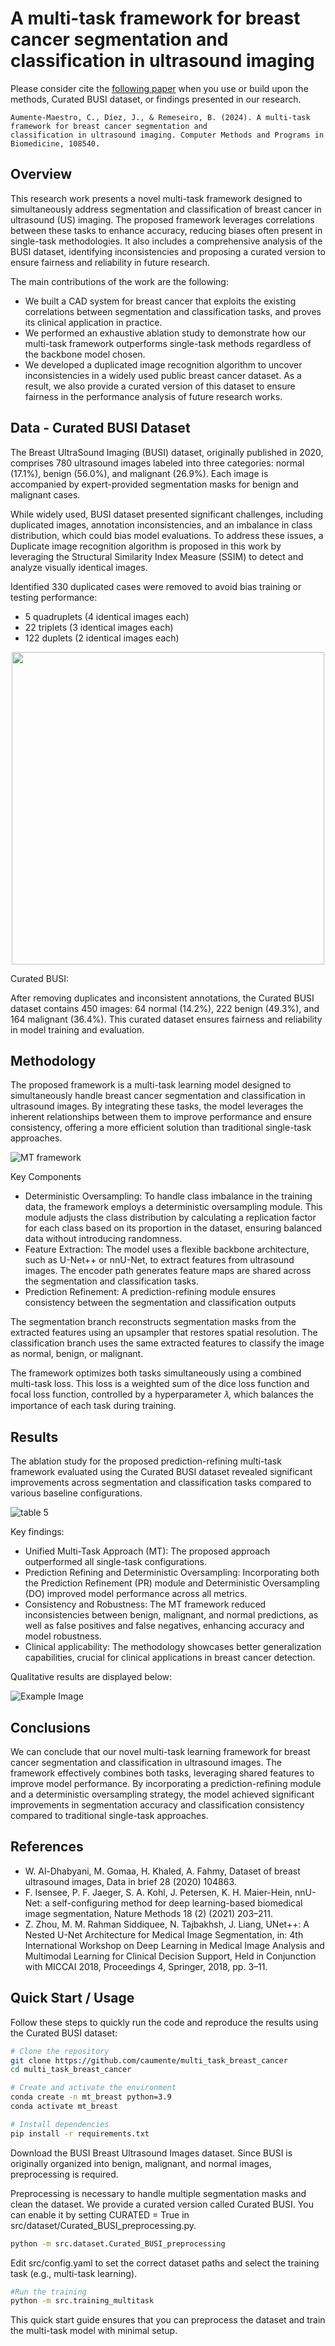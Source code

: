 # A multi-task framework for breast cancer segmentation and classification in ultrasound imaging


Please consider cite the [following paper](https://www.sciencedirect.com/science/article/pii/S0169260724005339) 
when you use or build upon the methods, Curated BUSI dataset, or findings presented in our research.

    Aumente-Maestro, C., Díez, J., & Remeseiro, B. (2024). A multi-task framework for breast cancer segmentation and 
    classification in ultrasound imaging. Computer Methods and Programs in Biomedicine, 108540.


## Overview
This research work presents a novel multi-task framework designed to simultaneously address segmentation and 
classification of breast cancer in ultrasound (US) imaging. The proposed framework leverages correlations between 
these tasks to enhance accuracy, reducing biases often present in single-task methodologies. It also includes a 
comprehensive analysis of the BUSI dataset, identifying inconsistencies and proposing a curated version to ensure 
fairness and reliability in future research.

The main contributions of the work are the following:

- We built a CAD system for breast cancer that exploits the existing correlations between segmentation and classification tasks, and proves its clinical application in practice.
- We performed an exhaustive ablation study to demonstrate how our multi-task framework outperforms single-task methods regardless of the backbone model chosen.
- We developed a duplicated image recognition algorithm to uncover inconsistencies in a widely used public breast cancer dataset. As a result, we also provide a curated version of this dataset to ensure fairness in the performance analysis of future research works.

## Data - Curated BUSI Dataset
The Breast UltraSound Imaging (BUSI) dataset, originally published in 2020, comprises 780 ultrasound images labeled into
three categories: normal (17.1%), benign (56.0%), and malignant (26.9%). Each image is accompanied by expert-provided 
segmentation masks for benign and malignant cases.

While widely used, BUSI dataset presented significant challenges, including duplicated images, annotation 
inconsistencies, and an imbalance in class distribution, which could bias model evaluations. To address these issues,
a Duplicate image recognition algorithm is proposed in this work by leveraging the Structural Similarity Index Measure
(SSIM) to detect and analyze visually identical images.

Identified 330 duplicated cases were removed to avoid bias training or testing performance:
- 5 quadruplets (4 identical images each)
- 22 triplets (3 identical images each)
- 122 duplets (2 identical images each)


<p align="center">
   <img src="https://github.com/caumente/multi_task_breast_cancer/blob/main/output/images/triplet.png" width="500">
</p>

Curated BUSI:

After removing duplicates and inconsistent annotations, the Curated BUSI dataset contains 450 images: 64 normal 
(14.2%), 222 benign (49.3%), and 164 malignant (36.4%). This curated dataset ensures fairness and reliability in model training and evaluation.


## Methodology 

The proposed framework is a multi-task learning model designed to simultaneously handle breast cancer segmentation and 
classification in ultrasound images. By integrating these tasks, the model leverages the inherent relationships between
them to improve performance and ensure consistency, offering a more efficient solution than traditional single-task approaches.

![MT framework](./output/images/MT_framework.png)

Key Components
- Deterministic Oversampling: To handle class imbalance in the training data, the framework employs a deterministic oversampling module. This module adjusts the class distribution by calculating a replication factor for each class based on its proportion in the dataset, ensuring balanced data without introducing randomness.
- Feature Extraction: The model uses a flexible backbone architecture, such as U-Net++ or nnU-Net, to extract features from ultrasound images. The encoder path generates feature maps are shared across the segmentation and classification tasks.
- Prediction Refinement: A prediction-refining module ensures consistency between the segmentation and classification outputs

The segmentation branch reconstructs segmentation masks from the extracted features using an upsampler that restores 
spatial resolution. The classification branch uses the same extracted features to classify the image as normal, benign, or malignant.

The framework optimizes both tasks simultaneously using a combined multi-task loss. This loss is a weighted sum of the 
dice loss function and focal loss function, controlled by a hyperparameter 𝜆, which balances the importance of each task
during training.


## Results

The ablation study for the proposed prediction-refining multi-task framework evaluated using the Curated BUSI dataset 
revealed significant improvements across segmentation and classification tasks compared to various baseline configurations.


![table 5](./output/images/table_5.png)


Key findings:

- Unified Multi-Task Approach (MT): The proposed approach outperformed all single-task configurations.
- Prediction Refining and Deterministic Oversampling: Incorporating both the Prediction Refinement (PR) module and Deterministic Oversampling (DO) improved model performance across all metrics.
- Consistency and Robustness: The MT framework reduced inconsistencies between benign, malignant, and normal predictions, as well as false positives and false negatives, enhancing accuracy and model robustness.
- Clinical applicability: The methodology showcases better generalization capabilities, crucial for clinical applications in breast cancer detection.


Qualitative results are displayed below:

![Example Image](./output/images/qualitative_results_segmentation.png)

## Conclusions

We can conclude that our novel multi-task learning framework for breast cancer segmentation and classification in 
ultrasound images. The framework effectively combines both tasks, leveraging shared features to improve model 
performance. By incorporating a prediction-refining module and a deterministic oversampling strategy, the model 
achieved significant improvements in segmentation accuracy and classification consistency compared to traditional 
single-task approaches.


## References

- W. Al-Dhabyani, M. Gomaa, H. Khaled, A. Fahmy, Dataset of breast ultrasound images, Data in brief 28 (2020) 104863.
- F. Isensee, P. F. Jaeger, S. A. Kohl, J. Petersen, K. H. Maier-Hein, nnU-Net: a self-configuring method for deep learning-based biomedical image segmentation, Nature Methods 18 (2) (2021) 203–211.
- Z. Zhou, M. M. Rahman Siddiquee, N. Tajbakhsh, J. Liang, UNet++: A Nested U-Net Architecture for Medical Image Segmentation, in: 4th International Workshop on Deep Learning in Medical Image Analysis and Multimodal Learning for Clinical Decision Support, Held in Conjunction with MICCAI 2018, Proceedings 4, Springer, 2018, pp. 3–11.



## Quick Start / Usage

Follow these steps to quickly run the code and reproduce the results using the Curated BUSI dataset:

```bash
# Clone the repository
git clone https://github.com/caumente/multi_task_breast_cancer
cd multi_task_breast_cancer

# Create and activate the environment
conda create -n mt_breast python=3.9
conda activate mt_breast

# Install dependencies
pip install -r requirements.txt
```

Download the BUSI Breast Ultrasound Images dataset. Since BUSI is originally organized into benign, malignant, and normal images, preprocessing is required.

Preprocessing is necessary to handle multiple segmentation masks and clean the dataset.
We provide a curated version called Curated BUSI. You can enable it by setting CURATED = True in src/dataset/Curated_BUSI_preprocessing.py.

```bash
python -m src.dataset.Curated_BUSI_preprocessing
```

Edit src/config.yaml to set the correct dataset paths and select the training task (e.g., multi-task learning).

```bash
#Run the training
python -m src.training_multitask
```

This quick start guide ensures that you can preprocess the dataset and train the multi-task model with minimal setup.
